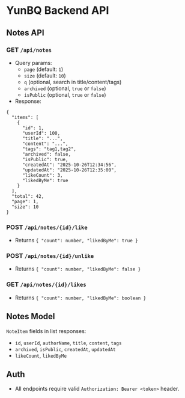 # YunBQ Backend API

## Notes API

### GET `/api/notes`
- Query params:
  - `page` (default: `1`)
  - `size` (default: `10`)
  - `q` (optional, search in title/content/tags)
  - `archived` (optional, `true` or `false`)
  - `isPublic` (optional, `true` or `false`)
- Response:
```
{
  "items": [
    {
      "id": 1,
      "userId": 100,
      "title": "...",
      "content": "...",
      "tags": "tag1,tag2",
      "archived": false,
      "isPublic": true,
      "createdAt": "2025-10-26T12:34:56",
      "updatedAt": "2025-10-26T12:35:00",
      "likeCount": 3,
      "likedByMe": true
    }
  ],
  "total": 42,
  "page": 1,
  "size": 10
}
```

### POST `/api/notes/{id}/like`
- Returns `{ "count": number, "likedByMe": true }`

### POST `/api/notes/{id}/unlike`
- Returns `{ "count": number, "likedByMe": false }`

### GET `/api/notes/{id}/likes`
- Returns `{ "count": number, "likedByMe": boolean }`

## Notes Model
`NoteItem` fields in list responses:
- `id`, `userId`, `authorName`, `title`, `content`, `tags`
- `archived`, `isPublic`, `createdAt`, `updatedAt`
- `likeCount`, `likedByMe`

## Auth
- All endpoints require valid `Authorization: Bearer <token>` header.